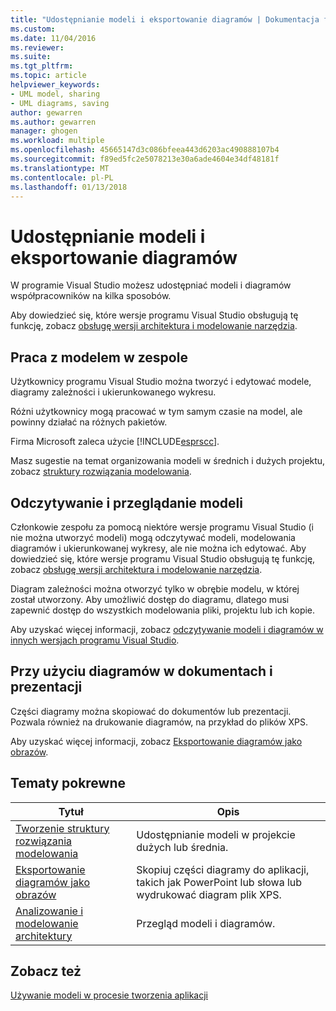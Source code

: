 ```yaml
---
title: "Udostępnianie modeli i eksportowanie diagramów | Dokumentacja firmy Microsoft"
ms.custom: 
ms.date: 11/04/2016
ms.reviewer: 
ms.suite: 
ms.tgt_pltfrm: 
ms.topic: article
helpviewer_keywords:
- UML model, sharing
- UML diagrams, saving
author: gewarren
ms.author: gewarren
manager: ghogen
ms.workload: multiple
ms.openlocfilehash: 45665147d3c086bfeea443d6203ac490888107b4
ms.sourcegitcommit: f89ed5fc2e5078213e30a6ade4604e34df48181f
ms.translationtype: MT
ms.contentlocale: pl-PL
ms.lasthandoff: 01/13/2018
---
```

# <a name="share-models-and-exporting-diagrams"></a>Udostępnianie modeli i eksportowanie diagramów
W programie Visual Studio możesz udostępniać modeli i diagramów współpracowników na kilka sposobów.  
  
 Aby dowiedzieć się, które wersje programu Visual Studio obsługują tę funkcję, zobacz [obsługę wersji architektura i modelowanie narzędzia](../modeling/what-s-new-for-design-in-visual-studio.md#VersionSupport).  
  
## <a name="working-on-a-model-as-a-team"></a>Praca z modelem w zespole  
 Użytkownicy programu Visual Studio można tworzyć i edytować modele, diagramy zależności i ukierunkowanego wykresu.  
  
 Różni użytkownicy mogą pracować w tym samym czasie na model, ale powinny działać na różnych pakietów.  
  
 Firma Microsoft zaleca użycie [!INCLUDE[esprscc](../code-quality/includes/esprscc_md.md)].  
  
 Masz sugestie na temat organizowania modeli w średnich i dużych projektu, zobacz [struktury rozwiązania modelowania](../modeling/structure-your-modeling-solution.md).  
  
## <a name="reading-and-reviewing-models"></a>Odczytywanie i przeglądanie modeli  
 Członkowie zespołu za pomocą niektóre wersje programu Visual Studio (i nie można utworzyć modeli) mogą odczytywać modeli, modelowania diagramów i ukierunkowanej wykresy, ale nie można ich edytować.  Aby dowiedzieć się, które wersje programu Visual Studio obsługują tę funkcję, zobacz [obsługę wersji architektura i modelowanie narzędzia](../modeling/what-s-new-for-design-in-visual-studio.md#VersionSupport).  
  
 Diagram zależności można otworzyć tylko w obrębie modelu, w której został utworzony. Aby umożliwić dostęp do diagramu, dlatego musi zapewnić dostęp do wszystkich modelowania pliki, projektu lub ich kopie.  
  
 Aby uzyskać więcej informacji, zobacz [odczytywanie modeli i diagramów w innych wersjach programu Visual Studio](../modeling/read-models-and-diagrams-in-other-visual-studio-editions.md).  
  
## <a name="using-diagrams-in-documents-and-presentations"></a>Przy użyciu diagramów w dokumentach i prezentacji  
 Części diagramy można skopiować do dokumentów lub prezentacji. Pozwala również na drukowanie diagramów, na przykład do plików XPS.  
  
 Aby uzyskać więcej informacji, zobacz [Eksportowanie diagramów jako obrazów](../modeling/export-diagrams-as-images.md).  
  
## <a name="related-topics"></a>Tematy pokrewne  
  
|Tytuł|Opis|  
|-----------|-----------------|  
|[Tworzenie struktury rozwiązania modelowania](../modeling/structure-your-modeling-solution.md)|Udostępnianie modeli w projekcie dużych lub średnia.|  
|[Eksportowanie diagramów jako obrazów](../modeling/export-diagrams-as-images.md)|Skopiuj części diagramy do aplikacji, takich jak PowerPoint lub słowa lub wydrukować diagram plik XPS.|  
|[Analizowanie i modelowanie architektury](../modeling/analyze-and-model-your-architecture.md)|Przegląd modeli i diagramów.|  
  
## <a name="see-also"></a>Zobacz też  
 [Używanie modeli w procesie tworzenia aplikacji](../modeling/use-models-in-your-development-process.md)
